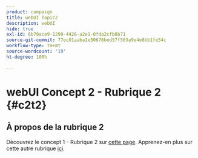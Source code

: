 ```yaml
---
product: campaign
title: webUI Topic2
description: webUI
hide: true
exl-id: 6b70ace9-1299-4426-a2e1-0fda2cfb8b71
source-git-commit: 77ec01aaba1e50676bed57f503a9e4e8bb1fe54c
workflow-type: tm+mt
source-wordcount: '19'
ht-degree: 100%

---
```


# webUI Concept 2 - Rubrique 2 {#c2t2}

## À propos de la rubrique 2

Découvrez le concept 1 - Rubrique 2 sur [cette page](../concept1/topic2.md).
Apprenez-en plus sur cette autre rubrique [ici](../../automation/workflow/about-workflows.md).
